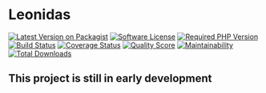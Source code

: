# Leonidas

[![Latest Version on Packagist][badge.packagist.version]][link.packagist.home]
[![Software License][badge.license]](LICENSE.md)
[![Required PHP Version][badge.required-php]][link.php]
[![Build Status][badge.scrutinizer.build]][link.scrutinizer]
[![Coverage Status][badge.scrutinizer.coverage]][link.scrutinizer]
[![Quality Score][badge.scrutinizer.quality]][link.scrutinizer]
[![Maintainability][badge.codeclimate.maintainability]][link.codeclimate.maintainability]
[![Total Downloads][badge.packagist.downloads]][link.packagist.downloads]
<!-- [![Average time to resolve an issue][badge.isitmaintained.resolution]][link.isitmaintained] -->
<!-- [![Percentage of issues still open][badge.isitmaintained.issues]][link.isitmaintained] -->
<!-- [![Code Intelligence Status][badge.scrutinizer.code-intel]][link.scrutinizer.intel] -->
<!-- [![Build Status][badge.travis.build]][link.travis.build] -->

## This project is still in early development

<!-- Links -->
[link.author]: https://github.com/spider-mane
[link.codeclimate.maintainability]: https://codeclimate.com/github/spider-mane/leonidas/maintainability
[link.contributors]: ../../contributors
[link.isitmaintained]: https://isitmaintained.com/project/spider-mane/leonidas
[link.packagist.downloads]: https://packagist.org/packages/leonidas/leonidas/stats
[link.packagist.home]: https://packagist.org/packages/leonidas/leonidas
[link.php]: https://php.net
[link.scrutinizer.intel]: https://scrutinizer-ci.com/code-intelligence
[link.scrutinizer]: https://scrutinizer-ci.com/g/spider-mane/leonidas
[link.travis]: https://travis-ci.org/spider-mane/leonidas

<!-- Badges -->
[badge.codeclimate.maintainability]: https://api.codeclimate.com/v1/badges/97f3ccfff70265d2b8ee/maintainability
[badge.isitmaintained.resolution]: https://isitmaintained.com/badge/resolution/spider-mane/leonidas.svg
[badge.isitmaintained.issues]: https://isitmaintained.com/badge/open/spider-mane/leonidas.svg
[badge.license]: https://img.shields.io/badge/license-GPLv3-blue.svg
[badge.packagist.downloads]: https://img.shields.io/packagist/dt/leonidas/leonidas.svg
[badge.packagist.version]: https://img.shields.io/packagist/v/leonidas/leonidas.svg
[badge.required-php]: https://img.shields.io/packagist/php-v/leonidas/leonidas.svg?colorB=%238892BF
[badge.scrutinizer.build]: https://img.shields.io/scrutinizer/build/g/spider-mane/leonidas
[badge.scrutinizer.intel]: https://scrutinizer-ci.com/g/spider-mane/leonidas/badges/code-intelligence.svg?b=master
[badge.scrutinizer.quality]: https://img.shields.io/scrutinizer/g/spider-mane/leonidas.svg
[badge.scrutinizer.coverage]: https://img.shields.io/scrutinizer/coverage/g/spider-mane/leonidas.svg
[badge.travis.build]: https://img.shields.io/travis/spider-mane/leonidas/master.svg
